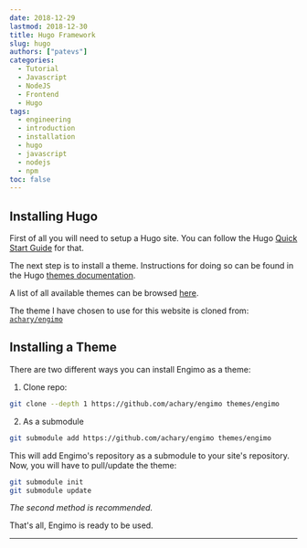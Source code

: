 ```yaml
---
date: 2018-12-29
lastmod: 2018-12-30
title: Hugo Framework
slug: hugo
authors: ["patevs"]
categories:
  - Tutorial
  - Javascript
  - NodeJS
  - Frontend
  - Hugo
tags:
  - engineering
  - introduction
  - installation
  - hugo
  - javascript
  - nodejs
  - npm
toc: false
---
```

## Installing Hugo

First of all you will need to setup a Hugo site. You can follow the Hugo [Quick Start Guide](https://gohugo.io/getting-started/quick-start/) for that.

The next step is to install a theme. Instructions for doing so can be found in the Hugo [themes documentation](https://gohugo.io/themes/).

A list of all available themes can be browsed [here](https://themes.gohugo.io/).

The theme I have chosen to use for this website is cloned from: [`achary/engimo`](https://github.com/achary/engimo)

## Installing a Theme

There are two different ways you can install Engimo as a theme:

1. Clone repo:

```bash
git clone --depth 1 https://github.com/achary/engimo themes/engimo
```

2. As a submodule

```bash
git submodule add https://github.com/achary/engimo themes/engimo
```

This will add Engimo's repository as a submodule to your site's repository. Now, you will have to pull/update the theme:

```bash
git submodule init
git submodule update
```

_The second method is recommended._

That's all, Engimo is ready to be used.

----
